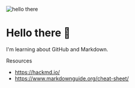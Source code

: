 ![hello there](https://www.ladbible.com/cdn-cgi/image/width=1200,quality=70,format=jpeg,fit=contain,dpr=1/https%3A%2F%2Fs3-images.ladbible.com%2Fs3%2Fcontent%2F792a2e626064e5c4ac1f3b781931ae1b.png)
# Hello there 👋

I'm learning about GitHub and Markdown.

Resources
* https://hackmd.io/
* https://www.markdownguide.org/cheat-sheet/


<!--
**mattbogenberger/mattbogenberger** is a ✨ _special_ ✨ repository because its `README.md` (this file) appears on your GitHub profile.

Here are some ideas to get you started:

- 🔭 I’m currently working on ...
- 🌱 I’m currently learning ...
- 👯 I’m looking to collaborate on ...
- 🤔 I’m looking for help with ...
- 💬 Ask me about ...
- 📫 How to reach me: ...
- 😄 Pronouns: ...
- ⚡ Fun fact: ...
-->
